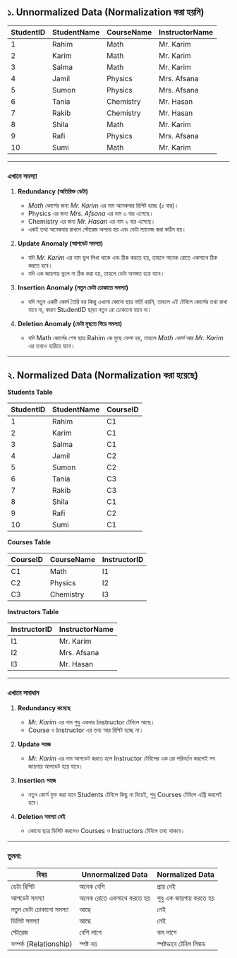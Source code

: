 ## **১. Unnormalized Data (Normalization করা হয়নি)**

| StudentID | StudentName | CourseName | InstructorName |
| --------- | ----------- | ---------- | -------------- |
| 1         | Rahim       | Math       | Mr. Karim      |
| 2         | Karim       | Math       | Mr. Karim      |
| 3         | Salma       | Math       | Mr. Karim      |
| 4         | Jamil       | Physics    | Mrs. Afsana    |
| 5         | Sumon       | Physics    | Mrs. Afsana    |
| 6         | Tania       | Chemistry  | Mr. Hasan      |
| 7         | Rakib       | Chemistry  | Mr. Hasan      |
| 8         | Shila       | Math       | Mr. Karim      |
| 9         | Rafi        | Physics    | Mrs. Afsana    |
| 10        | Sumi        | Math       | Mr. Karim      |

---

### **এখানে সমস্যা**

1. **Redundancy (অতিরিক্ত ডেটা)**

   * *Math* কোর্সের জন্য *Mr. Karim* এর নাম অনেকবার রিপিট হচ্ছে (৫ বার)।
   * Physics এর জন্য *Mrs. Afsana* এর নাম ৩ বার এসেছে।
   * Chemistry এর জন্য *Mr. Hasan* এর নাম ২ বার এসেছে।
   * একই তথ্য অনেকবার রাখলে স্টোরেজ অপচয় হয় এবং ডেটা ম্যানেজ করা কঠিন হয়।

2. **Update Anomaly (আপডেট সমস্যা)**

   * যদি *Mr. Karim* এর নাম ভুল লিখা থাকে এবং ঠিক করতে হয়, তাহলে অনেক রোতে একসাথে ঠিক করতে হবে।
   * যদি এক জায়গায় ভুলে না ঠিক করা হয়, তাহলে ডেটা অসঙ্গত হয়ে যাবে।

3. **Insertion Anomaly (নতুন ডেটা ঢোকাতে সমস্যা)**

   * যদি নতুন একটি কোর্স তৈরি হয় কিন্তু এখনো কোনো ছাত্র ভর্তি হয়নি, তাহলে এই টেবিলে কোর্সের তথ্য রাখা যাবে না, কারণ StudentID ছাড়া নতুন রো ঢোকানো যাবে না।

4. **Deletion Anomaly (ডেটা মুছতে গিয়ে সমস্যা)**

   * যদি Math কোর্সের শেষ ছাত্র Rahim কে মুছে ফেলা হয়, তাহলে *Math কোর্স* আর *Mr. Karim* এর তথ্যও হারিয়ে যাবে।

---

## **২. Normalized Data (Normalization করা হয়েছে)**

**Students Table**

| StudentID | StudentName | CourseID |
| --------- | ----------- | -------- |
| 1         | Rahim       | C1       |
| 2         | Karim       | C1       |
| 3         | Salma       | C1       |
| 4         | Jamil       | C2       |
| 5         | Sumon       | C2       |
| 6         | Tania       | C3       |
| 7         | Rakib       | C3       |
| 8         | Shila       | C1       |
| 9         | Rafi        | C2       |
| 10        | Sumi        | C1       |

**Courses Table**

| CourseID | CourseName | InstructorID |
| -------- | ---------- | ------------ |
| C1       | Math       | I1           |
| C2       | Physics    | I2           |
| C3       | Chemistry  | I3           |

**Instructors Table**

| InstructorID | InstructorName |
| ------------ | -------------- |
| I1           | Mr. Karim      |
| I2           | Mrs. Afsana    |
| I3           | Mr. Hasan      |

---

### **এখানে সমাধান**

1. **Redundancy কমেছে**

   * *Mr. Karim* এর নাম শুধু একবার Instructor টেবিলে আছে।
   * Course ও Instructor এর তথ্য আর রিপিট হচ্ছে না।

2. **Update সহজ**

   * *Mr. Karim* এর নাম আপডেট করতে হলে Instructor টেবিলের এক রো পরিবর্তন করলেই সব জায়গায় আপডেট হয়ে যাবে।

3. **Insertion সহজ**

   * নতুন কোর্স যুক্ত করা যাবে Students টেবিলে কিছু না দিয়েই, শুধু Courses টেবিলে এন্ট্রি করলেই হবে।

4. **Deletion সমস্যা নেই**

   * কোনো ছাত্র ডিলিট করলেও Courses ও Instructors টেবিলে তথ্য থাকবে।

---

### **তুলনা:**

| বিষয়                    | Unnormalized Data        | Normalized Data         |
| ----------------------- | ------------------------ | ----------------------- |
| ডেটা রিপিট              | অনেক বেশি                | প্রায় নেই               |
| আপডেট সমস্যা            | অনেক রোতে একসাথে করতে হয় | শুধু এক জায়গায় করতে হয়  |
| নতুন ডেটা ঢোকানো সমস্যা | আছে                      | নেই                     |
| ডিলিট সমস্যা            | আছে                      | নেই                     |
| স্টোরেজ                 | বেশি লাগে                | কম লাগে                 |
| সম্পর্ক (Relationship)  | স্পষ্ট নয়                | স্পষ্টভাবে টেবিল লিঙ্কড |
